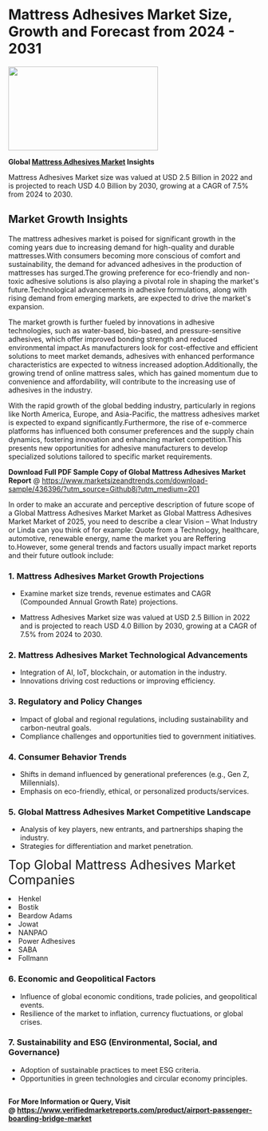 <H1>Mattress Adhesives Market Size, Growth and Forecast from 2024 - 2031</H1><img class="aligncenter size-medium wp-image-584254" src="https://thirdeyenews.in/wp-content/uploads/2024/09/Global-Market-Research-300x168.jpeg" alt="" width="300" height="168" /><p><strong>Global&nbsp;<a href="https://www.marketsizeandtrends.com/download-sample/436396/?utm_source=Github8j?utm_medium=201">Mattress Adhesives Market</a> Insights</strong></p><p>Mattress Adhesives Market size was valued at USD 2.5 Billion in 2022 and is projected to reach USD 4.0 Billion by 2030, growing at a CAGR of 7.5% from 2024 to 2030.</p><p><!DOCTYPE html> <html lang="en"> <head> <meta charset="UTF-8"> <meta name="viewport" content="width=device-width, initial-scale=1.0"> <title>Mattress Adhesives Market Growth Insights</title> </head> <body> <h2>Market Growth Insights</h2> <p>The mattress adhesives market is poised for significant growth in the coming years due to increasing demand for high-quality and durable mattresses.With consumers becoming more conscious of comfort and sustainability, the demand for advanced adhesives in the production of mattresses has surged.The growing preference for eco-friendly and non-toxic adhesive solutions is also playing a pivotal role in shaping the market's future.Technological advancements in adhesive formulations, along with rising demand from emerging markets, are expected to drive the market's expansion.</p> <p>The market growth is further fueled by innovations in adhesive technologies, such as water-based, bio-based, and pressure-sensitive adhesives, which offer improved bonding strength and reduced environmental impact.As manufacturers look for cost-effective and efficient solutions to meet market demands, adhesives with enhanced performance characteristics are expected to witness increased adoption.Additionally, the growing trend of online mattress sales, which has gained momentum due to convenience and affordability, will contribute to the increasing use of adhesives in the industry.</p> <p>With the rapid growth of the global bedding industry, particularly in regions like North America, Europe, and Asia-Pacific, the mattress adhesives market is expected to expand significantly.Furthermore, the rise of e-commerce platforms has influenced both consumer preferences and the supply chain dynamics, fostering innovation and enhancing market competition.This presents new opportunities for adhesive manufacturers to develop specialized solutions tailored to specific market requirements.</p> <p><span class=""><strong>Download Full PDF Sample Copy of Global Mattress Adhesives Market Report</strong> @ <a href="https://www.marketsizeandtrends.com/download-sample/436396/?utm_source=Github8j?utm_medium=201" target="_blank">https://www.marketsizeandtrends.com/download-sample/436396/?utm_source=Github8j?utm_medium=201</a></span></p><p>In order to make an accurate and perceptive description of future scope of a Global&nbsp;Mattress Adhesives Market Market as Global&nbsp;Mattress Adhesives Market Market of 2025, you need to describe a clear Vision &ndash; What Industry or Linda can you think of for example: Quote from a Technology, healthcare, automotive, renewable energy, name the market you are Reffering to.However, some general trends and factors usually impact market reports and their future outlook include:</p><h3>1.&nbsp;<strong>Mattress Adhesives Market Growth Projections</strong></h3><ul><li>Examine market size trends, revenue estimates and CAGR (Compounded Annual Growth Rate) projections.</li><li><p>Mattress Adhesives Market size was valued at USD 2.5 Billion in 2022 and is projected to reach USD 4.0 Billion by 2030, growing at a CAGR of 7.5% from 2024 to 2030.</p></li></ul><h3>2.&nbsp;<strong>Mattress Adhesives Market Technological Advancements</strong></h3><ul><li>Integration of AI, IoT, blockchain, or automation in the industry.</li><li>Innovations driving cost reductions or improving efficiency.</li></ul><h3>3.&nbsp;<strong>Regulatory and Policy Changes</strong></h3><ul><li>Impact of global and regional regulations, including sustainability and carbon-neutral goals.</li><li>Compliance challenges and opportunities tied to government initiatives.</li></ul><h3>4.&nbsp;<strong>Consumer Behavior Trends</strong></h3><ul><li>Shifts in demand influenced by generational preferences (e.g., Gen Z, Millennials).</li><li>Emphasis on eco-friendly, ethical, or personalized products/services.</li></ul><h3>5.&nbsp;<strong>Global Mattress Adhesives Market Competitive Landscape</strong></h3><ul><li>Analysis of key players, new entrants, and partnerships shaping the industry.</li><li>Strategies for differentiation and market penetration.</li></ul><p data-pm-slice="1 1 []"><span style="color: inherit; font-family: inherit; font-size: 25px;">Top Global Mattress Adhesives Market Companies</span></p><div class="" data-test-id=""><p><li>Henkel</li><li> Bostik</li><li> Beardow Adams</li><li> Jowat</li><li> NANPAO</li><li> Power Adhesives</li><li> SABA</li><li> Follmann</li></p></div><h3>6.&nbsp;<strong>Economic and Geopolitical Factors</strong></h3><ul><li>Influence of global economic conditions, trade policies, and geopolitical events.</li><li>Resilience of the market to inflation, currency fluctuations, or global crises.</li></ul><h3>7.&nbsp;<strong>Sustainability and ESG (Environmental, Social, and Governance)</strong></h3><ul><li>Adoption of sustainable practices to meet ESG criteria.</li><li>Opportunities in green technologies and circular economy principles.</li></ul><h2><strong style="font-size: 14px;">For More Information or Query, Visit @&nbsp;</strong><a style="background-color: #ffffff; font-size: 14px;" href="https://www.marketsizeandtrends.com/report/mattress-adhesives-market/" target="_blank">https://www.verifiedmarketreports.com/product/airport-passenger-boarding-bridge-market</a></h2>